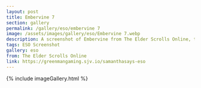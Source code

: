 ```yaml
---
layout: post
title: Embervine 7
section: gallery
permalink: /gallery/eso/embervine 7
image: /assets/images/gallery/eso/Embervine 7.webp
description: A screenshot of Embervine from The Elder Scrolls Online, taken by Samantha Says.
tags: ESO Screenshot
gallery: eso
from: The Elder Scrolls Online
link: https://greenmangaming.sjv.io/samanthasays-eso
---
```

{% include imageGallery.html %}